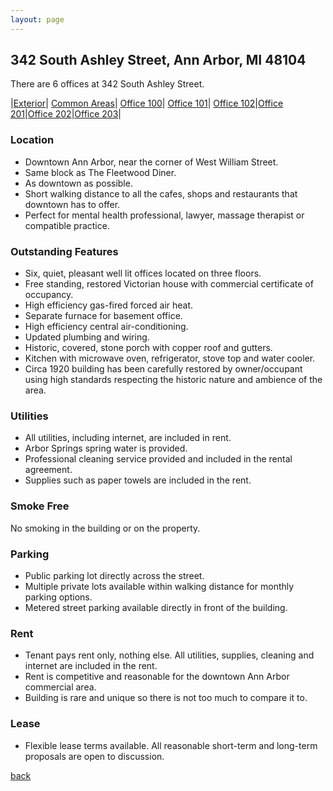 ```yaml
---
layout: page
---
```

## 342 South Ashley Street, Ann Arbor, MI  48104
There are 6 offices at 342 South Ashley Street.

|[Exterior](/properties/342ashleyoff1)| [Common Areas](/properties/342ashleyoff1)| [Office 100](/properties/342ashleyoff1)| [Office 101](/properties/342ashleyoff2)| [Office 102](/properties/342ashleyoff3)|[Office 201](/properties/342ashleyoff4)|[Office 202](/properties/342ashleyoff5)|[Office 203](/properties/342ashleyoff6)|

### Location

* Downtown Ann Arbor, near the corner of West William Street.  
* Same block as The Fleetwood Diner. 
* As downtown as possible.
* Short walking distance to all the cafes, shops and restaurants that downtown has to offer.
* Perfect for mental health professional, lawyer, massage therapist or compatible practice.


### Outstanding Features

* Six, quiet, pleasant well lit offices located on three floors.
* Free standing, restored Victorian house with commercial certificate of occupancy.
* High efficiency gas-fired forced air heat.
* Separate furnace for basement office.
* High efficiency central air-conditioning.
* Updated plumbing and wiring.
* Historic, covered, stone porch with copper roof and gutters.
* Kitchen with microwave oven, refrigerator, stove top and water cooler.
* Circa 1920 building has been carefully restored by owner/occupant using high standards respecting the historic nature and ambience of the area.


### Utilities

* All utilities, including internet, are included in rent.
* Arbor Springs spring water is provided.
* Professional cleaning service provided and included in the rental agreement.
* Supplies such as paper towels are included in the rent.


### Smoke Free

No smoking in the building or on the property.


### Parking

* Public parking lot directly across the street.
* Multiple private lots available within walking distance for monthly parking options.
* Metered street parking available directly in front of the building.

### Rent

* Tenant pays rent only, nothing else.  All utilities, supplies, cleaning and internet are included in the rent.
* Rent is competitive and reasonable for the downtown Ann Arbor commercial area.
* Building is rare and unique so there is not too much to compare it to.

### Lease

* Flexible lease terms available.  All reasonable short-term and long-term proposals are open to discussion.


[back](/)
